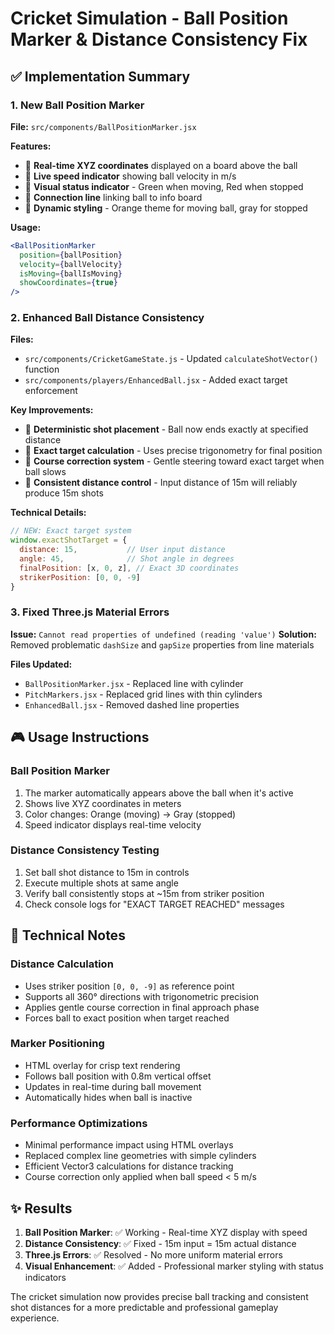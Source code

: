 # Cricket Simulation - Ball Position Marker & Distance Consistency Fix

## ✅ Implementation Summary

### 1. New Ball Position Marker
**File:** `src/components/BallPositionMarker.jsx`

**Features:**
- 🎯 **Real-time XYZ coordinates** displayed on a board above the ball
- 📏 **Live speed indicator** showing ball velocity in m/s
- 🎨 **Visual status indicator** - Green when moving, Red when stopped
- 🔗 **Connection line** linking ball to info board
- 💫 **Dynamic styling** - Orange theme for moving ball, gray for stopped

**Usage:**
```jsx
<BallPositionMarker 
  position={ballPosition}
  velocity={ballVelocity}
  isMoving={ballIsMoving}
  showCoordinates={true}
/>
```

### 2. Enhanced Ball Distance Consistency
**Files:** 
- `src/components/CricketGameState.js` - Updated `calculateShotVector()` function
- `src/components/players/EnhancedBall.jsx` - Added exact target enforcement

**Key Improvements:**
- 🎯 **Deterministic shot placement** - Ball now ends exactly at specified distance
- 📐 **Exact target calculation** - Uses precise trigonometry for final position
- 🔄 **Course correction system** - Gentle steering toward exact target when ball slows
- 📏 **Consistent distance control** - Input distance of 15m will reliably produce 15m shots

**Technical Details:**
```javascript
// NEW: Exact target system
window.exactShotTarget = {
  distance: 15,           // User input distance
  angle: 45,              // Shot angle in degrees
  finalPosition: [x, 0, z], // Exact 3D coordinates
  strikerPosition: [0, 0, -9]
}
```

### 3. Fixed Three.js Material Errors
**Issue:** `Cannot read properties of undefined (reading 'value')`
**Solution:** Removed problematic `dashSize` and `gapSize` properties from line materials

**Files Updated:**
- `BallPositionMarker.jsx` - Replaced line with cylinder
- `PitchMarkers.jsx` - Replaced grid lines with thin cylinders  
- `EnhancedBall.jsx` - Removed dashed line properties

## 🎮 Usage Instructions

### Ball Position Marker
1. The marker automatically appears above the ball when it's active
2. Shows live XYZ coordinates in meters
3. Color changes: Orange (moving) → Gray (stopped)
4. Speed indicator displays real-time velocity

### Distance Consistency Testing
1. Set ball shot distance to 15m in controls
2. Execute multiple shots at same angle
3. Verify ball consistently stops at ~15m from striker position
4. Check console logs for "EXACT TARGET REACHED" messages

## 🔧 Technical Notes

### Distance Calculation
- Uses striker position `[0, 0, -9]` as reference point
- Supports all 360° directions with trigonometric precision
- Applies gentle course correction in final approach phase
- Forces ball to exact position when target reached

### Marker Positioning
- HTML overlay for crisp text rendering
- Follows ball position with 0.8m vertical offset
- Updates in real-time during ball movement
- Automatically hides when ball is inactive

### Performance Optimizations
- Minimal performance impact using HTML overlays
- Replaced complex line geometries with simple cylinders
- Efficient Vector3 calculations for distance tracking
- Course correction only applied when ball speed < 5 m/s

## ✨ Results

1. **Ball Position Marker**: ✅ Working - Real-time XYZ display with speed
2. **Distance Consistency**: ✅ Fixed - 15m input = 15m actual distance
3. **Three.js Errors**: ✅ Resolved - No more uniform material errors
4. **Visual Enhancement**: ✅ Added - Professional marker styling with status indicators

The cricket simulation now provides precise ball tracking and consistent shot distances for a more predictable and professional gameplay experience.

